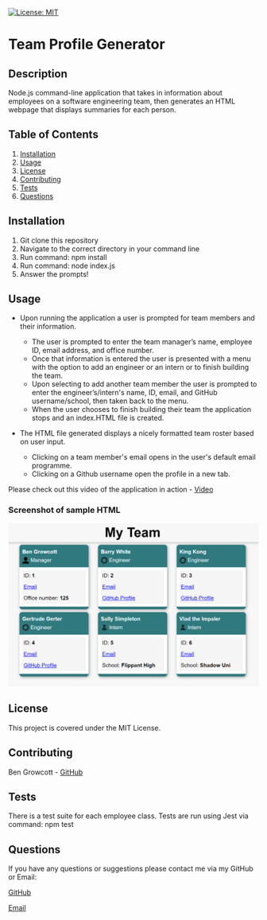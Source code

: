 [![License: MIT](https://img.shields.io/badge/License-MIT-yellow.svg)](https://opensource.org/licenses/MIT)

# Team Profile Generator

## Description

Node.js command-line application that takes in information about employees on a software engineering team, then generates an HTML webpage that displays summaries for each person.

## Table of Contents

1. [Installation](#installation)
2. [Usage](#usage)
3. [License](#license)
4. [Contributing](#contributing)
5. [Tests](#tests)
6. [Questions](#questions)

## Installation

1. Git clone this repository
2. Navigate to the correct directory in your command line
3. Run command: npm install
4. Run command: node index.js
5. Answer the prompts!

## Usage

- Upon running the application a user is prompted for team members and their information.
    - The user is prompted to enter the team manager’s name, employee ID, email address, and office number.
    - Once that information is entered the user is presented with a menu with the option to add an engineer or an intern or to finish building the team.
    - Upon selecting to add another team member the user is prompted to enter the engineer’s/intern's name, ID, email, and GitHub username/school, then taken back to the menu.
    - When the user chooses to finish building their team the application stops and an index.HTML file is created.

- The HTML file generated displays a nicely formatted team roster based on user input.
    - Clicking on a team member's email opens in the user's default email programme.
    - Clicking on a Github username open the profile in a new tab.

Please check out this video of the application in action - [Video](https://drive.google.com/file/d/1it2xqKNf7GNhELC38-EbI44I1DlBEzLS/view?usp=sharing)

### Screenshot of sample HTML

![screenshot of sample HTML](dist/images/samplescreenshot.png)

## License

This project is covered under the MIT License.

## Contributing

Ben Growcott - [GitHub](https://github.com/BGrowcott)

## Tests

There is a test suite for each employee class. Tests are run using Jest via command: npm test

## Questions

If you have any questions or suggestions please contact me via my GitHub or Email:

[GitHub](https://github.com/BGrowcott)

[Email](mailto:bg.coding101@gmail.com)